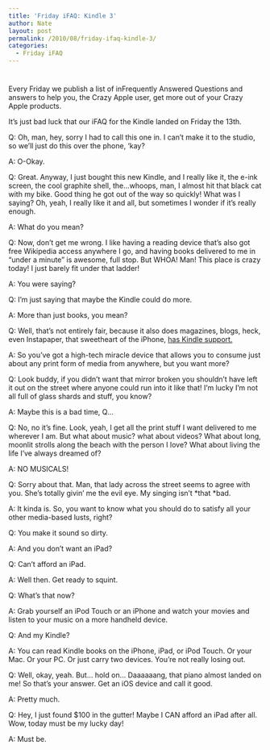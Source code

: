 ```yaml
---
title: 'Friday iFAQ: Kindle 3'
author: Nate
layout: post
permalink: /2010/08/friday-ifaq-kindle-3/
categories:
  - Friday iFAQ
---
```

# 

Every Friday we publish a list of inFrequently Answered Questions and answers to help you, the Crazy Apple user, get more out of your Crazy Apple products.

It’s just bad luck that our iFAQ for the Kindle landed on Friday the 13th.

Q: Oh, man, hey, sorry I had to call this one in. I can’t make it to the studio, so we’ll just do this over the phone, ‘kay?

A: O-Okay.

Q: Great. Anyway, I just bought this new Kindle, and I really like it, the e-ink screen, the cool graphite shell, the…whoops, man, I almost hit that black cat with my bike. Good thing he got out of the way so quickly! What was I saying? Oh, yeah, I really like it and all, but sometimes I wonder if it’s really enough.

A: What do you mean?

Q: Now, don’t get me wrong. I like having a reading device that’s also got free Wikipedia access anywhere I go, and having books delivered to me in “under a minute” is awesome, full stop. But WHOA! Man! This place is crazy today! I just barely fit under that ladder! 

A: You were saying?

Q: I’m just saying that maybe the Kindle could do more.

A: More than just books, you mean?

Q: Well, that’s not entirely fair, because it also does magazines, blogs, heck, even Instapaper, that sweetheart of the iPhone, [has Kindle support.][1]

 [1]: http://www.instapaper.com/user/kindle

A: So you’ve got a high-tech miracle device that allows you to consume just about any print form of media from anywhere, but you want more?

Q: Look buddy, if you didn’t want that mirror broken you shouldn’t have left it out on the street where anyone could run into it like that! I’m lucky I’m not all full of glass shards and stuff, you know?

A: Maybe this is a bad time, Q…

Q: No, no it’s fine. Look, yeah, I get all the print stuff I want delivered to me wherever I am. But what about music? what about videos? What about long, moonlit strolls along the beach with the person I love? What about living the life I’ve always dreamed of?

A: NO MUSICALS!

Q: Sorry about that. Man, that lady across the street seems to agree with you. She’s totally givin’ me the evil eye. My singing isn’t *that *bad.

A: It kinda is. So, you want to know what you should do to satisfy all your other media-based lusts, right?

Q: You make it sound so dirty.

A: And you don’t want an iPad?

Q: Can’t afford an iPad. 

A: Well then. Get ready to squint.

Q: What’s that now?

A: Grab yourself an iPod Touch or an iPhone and watch your movies and listen to your music on a more handheld device. 

Q: And my Kindle? 

A: You can read Kindle books on the iPhone, iPad, or iPod Touch. Or your Mac. Or your PC. Or just carry two devices. You’re not really losing out.

Q: Well, okay, yeah. But… hold on… Daaaaaang, that piano almost landed on me! So that’s your answer. Get an iOS device and call it good.

A: Pretty much. 

Q: Hey, I just found $100 in the gutter! Maybe I CAN afford an iPad after all. Wow, today must be my lucky day! 

A: Must be.